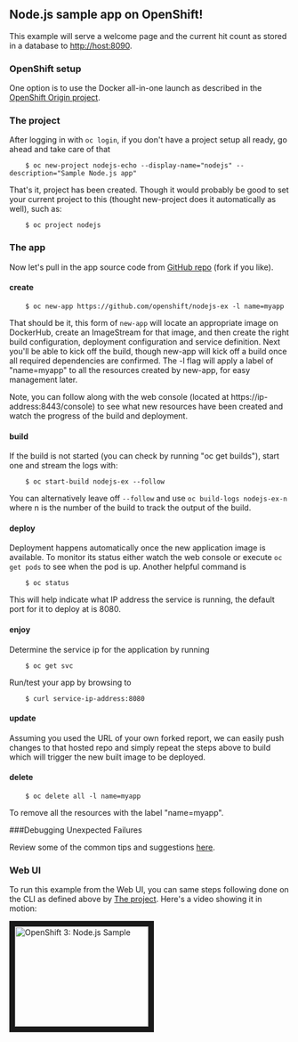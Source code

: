 Node.js sample app on OpenShift!
-----------------

This example will serve a welcome page and the current hit count as stored in a database to [http://host:8090](http://host:8090).

### OpenShift setup ###

One option is to use the Docker all-in-one launch as described in the [OpenShift Origin project](https://github.com/openshift/origin).

### The project ###

After logging in with `oc login`, if you don't have a project setup all ready, go ahead and take care of that

        $ oc new-project nodejs-echo --display-name="nodejs" --description="Sample Node.js app"

That's it, project has been created.  Though it would probably be good to set your current project to this (thought new-project does it automatically as well), such as:

        $ oc project nodejs

### The app ###

Now let's pull in the app source code from [GitHub repo](https://github.com/openshift/nodejs-ex) (fork if you like).

#### create ####

        $ oc new-app https://github.com/openshift/nodejs-ex -l name=myapp
        
That should be it, this form of `new-app` will locate an appropriate image on DockerHub, create an ImageStream for that image, and then create the right build configuration, deployment configuration and service definition.  Next you'll be able to kick off the build, though new-app will kick off a build once all required dependencies are confirmed.  The -l flag will apply a label of "name=myapp" to all the resources created by new-app, for easy management later.

Note, you can follow along with the web console (located at https://ip-address:8443/console) to see what new resources have been created and watch the progress of the build and deployment.

#### build ####

If the build is not started (you can check by running "oc get builds"), start one and stream the logs with:

        $ oc start-build nodejs-ex --follow

You can alternatively leave off `--follow` and use `oc build-logs nodejs-ex-n` where n is the number of the build to track the output of the build.

#### deploy ####

Deployment happens automatically once the new application image is available.  To monitor its status either watch the web console or execute `oc get pods` to see when the pod is up.  Another helpful command is

        $ oc status

This will help indicate what IP address the service is running, the default port for it to deploy at is 8080.  

#### enjoy ####

Determine the service ip for the application by running

		$ oc get svc

Run/test your app by browsing to

        $ curl service-ip-address:8080

#### update ####

Assuming you used the URL of your own forked report, we can easily push changes to that hosted repo and simply repeat the steps above to build which will trigger the new built image to be deployed.

#### delete ####

		$ oc delete all -l name=myapp

To remove all the resources with the label "name=myapp".

###Debugging Unexpected Failures

Review some of the common tips and suggestions [here](https://github.com/openshift/origin/blob/master/docs/debugging-openshift.md).


### Web UI ###

To run this example from the Web UI, you can same steps following done on the CLI as defined above by [The project](#the-project). Here's a video showing it in motion:

<a href="http://www.youtube.com/watch?feature=player_embedded&v=uocucZqg_0I&t=225" target="_blank">
<img src="http://img.youtube.com/vi/uocucZqg_0I/0.jpg" 
alt="OpenShift 3: Node.js Sample" width="240" height="180" border="10" /></a>

